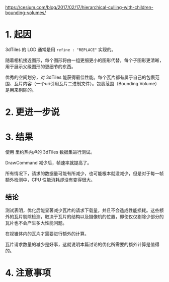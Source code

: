 https://cesium.com/blog/2017/02/17/hierarchical-culling-with-children-bounding-volumes/

# 1. 起因

3dTiles 的 LOD 通常是用 `refine : "REPLACE"` 实现的。

随着相机接近图形，每个图形将由一组更细更小的图形代替，每个子图形更清晰，用于展示父级图形的更细节的东西。

优秀的空间划分，对 3dTiles  能获得最佳性能。每个瓦片都有属于自己的包裹范围、瓦片内容（一个uri引用瓦片二进制文件）。包裹范围（Bounding Volume）是用来剔除的。

# 2. 更进一步说



# 3. 结果

使用 里约热内卢的 3dTiles 数据集进行测试。

DrawCommand 减少后，帧速率就提高了。

所有情况下，请求的数据量可能有所减少，也可能根本就没减少，但是对于每一帧额外检测中，CPU 性能消耗却没有变得很大。

## 结论

测试表明，优化后能显著减少瓦片的请求下载量，并且不会造成性能损耗。这些额外的瓦片剔除检测，取决于瓦片的结构以及摄像机的位置，即使仅仅剔除少部分的瓦片也不会产生多大性能问题。

在视锥体内的瓦片才需要进行额外的计算。

瓦片请求数量的减少是好事，这就说明本篇讨论的优化所需要的额外计算是值得的。

# 4. 注意事项